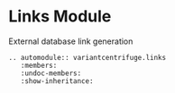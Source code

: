 # Links Module

External database link generation

```{eval-rst}
.. automodule:: variantcentrifuge.links
   :members:
   :undoc-members:
   :show-inheritance:
```
